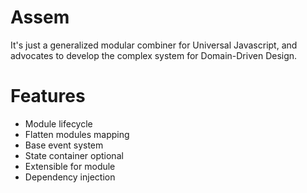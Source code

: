 # Assem
It's just a generalized modular combiner for Universal Javascript, and advocates to develop the complex system for Domain-Driven Design.

# Features
* Module lifecycle
* Flatten modules mapping
* Base event system
* State container optional
* Extensible for module
* Dependency injection
